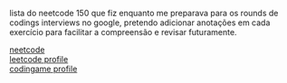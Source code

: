 lista do neetcode 150 que fiz enquanto me preparava para os rounds de codings interviews no google, 
pretendo adicionar anotações em cada exercício para facilitar a compreensão e revisar futuramente.

[neetcode](https://neetcode.io/practice)  
[leetcode profile](https://leetcode.com/kirowhisky/)  
[codingame profile](https://www.codingame.com/profile/ab975d398b45281fd0f28149a12fe7a73791654)  
 

